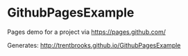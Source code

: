 # GithubPagesExample
Pages demo for a project via https://pages.github.com/

Generates: http://trentbrooks.github.io/GithubPagesExample
